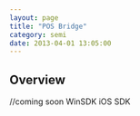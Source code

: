 ```yaml
---
layout: page
title: "POS Bridge"
category: semi
date: 2013-04-01 13:05:00
---
```


## Overview

//coming soon
  WinSDK
  iOS SDK
